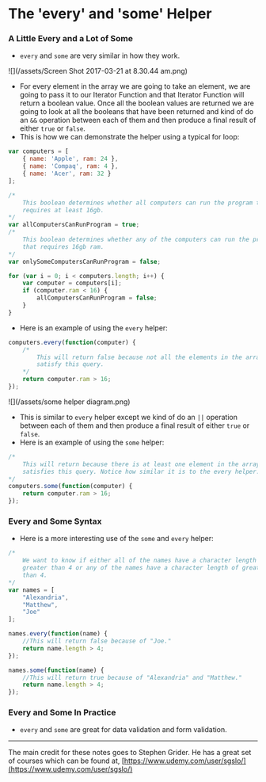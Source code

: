 # The 'every' and 'some' Helper

### A Little Every and a Lot of Some

* `every` and `some` are very similar in how they work.

![](/assets/Screen Shot 2017-03-21 at 8.30.44 am.png)

* For every element in the array we are going to take an element, we are going to pass it to our Iterator Function and that Iterator Function will return a boolean value. Once all the boolean values are returned we are going to look at all the booleans that have been returned and kind of do an `&&` operation between each of them and then produce a final result of either `true` or `false`.
* This is how we can demonstrate the helper using a typical for loop:

```js
var computers = [
    { name: 'Apple', ram: 24 },
    { name: 'Compaq', ram: 4 },
    { name: 'Acer', ram: 32 }
];

/*
    This boolean determines whether all computers can run the program that
    requires at least 16gb.
*/
var allComputersCanRunProgram = true;
/*
    This boolean determines whether any of the computers can run the program
    that requires 16gb ram.
*/
var onlySomeComputersCanRunProgram = false;

for (var i = 0; i < computers.length; i++) {
    var computer = computers[i];
    if (computer.ram < 16) {
        allComputersCanRunProgram = false;
    }
}
```

* Here is an example of using the `every` helper:

```js
computers.every(function(computer) {
    /*
        This will return false because not all the elements in the array
        satisfy this query.
    */
    return computer.ram > 16;
});
```

![](/assets/some helper diagram.png)

* This is similar to `every` helper except we kind of do an `||` operation between each of them and then produce a final result of either `true` or `false`.
* Here is an example of using the `some` helper:

```js
/*
    This will return because there is at least one element in the array that
    satisfies this query. Notice how similar it is to the every helper.
*/
computers.some(function(computer) {
    return computer.ram > 16;
});
```

### Every and Some Syntax

* Here is a more interesting use of the `some` and `every` helper:

```js
/*
    We want to know if either all of the names have a character length of
    greater than 4 or any of the names have a character length of greater
    than 4.
*/
var names = [
    "Alexandria",
    "Matthew",
    "Joe"
];

names.every(function(name) {
    //This will return false because of "Joe."
    return name.length > 4;
});

names.some(function(name) {
    //This will return true because of "Alexandria" and "Matthew."
    return name.length > 4;
});
```

### Every and Some In Practice

* `every` and `some` are great for data validation and form validation.

---

The main credit for these notes goes to Stephen Grider. He has a great set of courses which can be found at, [https://www.udemy.com/user/sgslo/](https://www.udemy.com/user/sgslo/)

